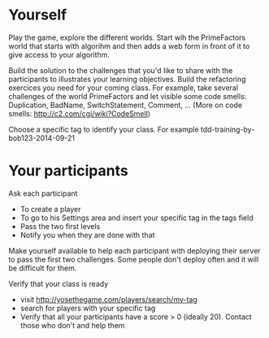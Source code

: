 # Yourself

Play the game, explore the different worlds. Start wih the PrimeFactors world that starts with algorihm and then adds a web form in front of it to give access to your algorithm.

Build the solution to the challenges that you'd like to share with the participants to illustrates your learning objectives. Build the refactoring exercices you need for your coming class. For example, take several challenges of the world PrimeFactors and let visible some code smells: Duplication, BadName, SwitchStatement, Comment, ... (More on code smells: http://c2.com/cgi/wiki?CodeSmell)

Choose a specific tag to identify your class. For example tdd-training-by-bob123-2014-09-21

# Your participants

Ask each participant
* To create a player
* To go to his Settings area and insert your specific tag in the tags field
* Pass the two first levels
* Notify you when they are done with that

Make yourself available to help each participant with deploying their server to pass the first two challenges. 
Some people don't deploy often and it will be difficult for them.

Verify that your class is ready
* visit http://yosethegame.com/players/search/my-tag
* search for players with your specific tag
* Verify that all your participants have a score > 0 (ideally 20). Contact those who don't and help them

